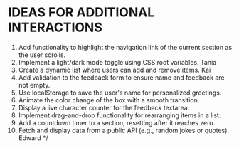 # IDEAS FOR ADDITIONAL INTERACTIONS

1. Add functionality to highlight the navigation link of the current section as the user scrolls.
2. Implement a light/dark mode toggle using CSS root variables.
Tania
3. Create a dynamic list where users can add and remove items.
Kai
4. Add validation to the feedback form to ensure name and feedback are not empty.
5. Use localStorage to save the user's name for personalized greetings.
6. Animate the color change of the box with a smooth transition.
7. Display a live character counter for the feedback textarea.
8. Implement drag-and-drop functionality for rearranging items in a list.
9. Add a countdown timer to a section, resetting after it reaches zero.
10. Fetch and display data from a public API (e.g., random jokes or quotes).
Edward
*/
